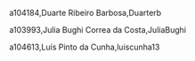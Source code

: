 a104184,Duarte Ribeiro Barbosa,Duarterb 

a103993,Julia Bughi Correa da Costa,JuliaBughi 

a104613,Luís Pinto da Cunha,luiscunha13 

